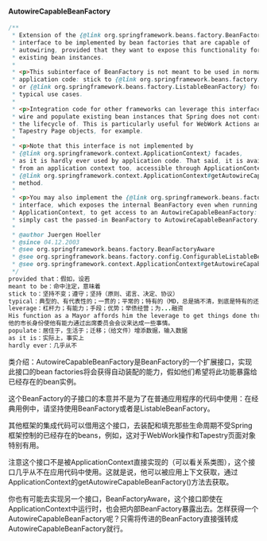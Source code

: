 #### AutowireCapableBeanFactory

```java
/**
 * Extension of the {@link org.springframework.beans.factory.BeanFactory}
 * interface to be implemented by bean factories that are capable of
 * autowiring, provided that they want to expose this functionality for
 * existing bean instances.
 *
 * <p>This subinterface of BeanFactory is not meant to be used in normal
 * application code: stick to {@link org.springframework.beans.factory.BeanFactory}
 * or {@link org.springframework.beans.factory.ListableBeanFactory} for
 * typical use cases.
 *
 * <p>Integration code for other frameworks can leverage this interface to
 * wire and populate existing bean instances that Spring does not control
 * the lifecycle of. This is particularly useful for WebWork Actions and
 * Tapestry Page objects, for example.
 *
 * <p>Note that this interface is not implemented by
 * {@link org.springframework.context.ApplicationContext} facades,
 * as it is hardly ever used by application code. That said, it is available
 * from an application context too, accessible through ApplicationContext's
 * {@link org.springframework.context.ApplicationContext#getAutowireCapableBeanFactory()}
 * method.
 *
 * <p>You may also implement the {@link org.springframework.beans.factory.BeanFactoryAware}
 * interface, which exposes the internal BeanFactory even when running in an
 * ApplicationContext, to get access to an AutowireCapableBeanFactory:
 * simply cast the passed-in BeanFactory to AutowireCapableBeanFactory.
 *
 * @author Juergen Hoeller
 * @since 04.12.2003
 * @see org.springframework.beans.factory.BeanFactoryAware
 * @see org.springframework.beans.factory.config.ConfigurableListableBeanFactory
 * @see org.springframework.context.ApplicationContext#getAutowireCapableBeanFactory()
 */
provided that：假如，设若
meant to be：命中注定，意味着
stick to：坚持不变；遵守；坚持（原则、诺言、决定、协议）
typical：典型的、有代表性的；一贯的；平常的；特有的（MD，总是搞不清，到底是特有的还是平常的）
leverage：杠杆力；有能力；手段；优势；举债经营；为...融资
His function as a Mayor affords him the leverage to get things done through 		attending committee meetings. 
他的市长身份使他有能力通过出席委员会会议来达成一些事情。
populate：居住于，生活于；迁移；（给文件）增添数据，输入数据
as it is：实际上，事实上
hardly ever：几乎从不
```

类介绍：AutowireCapableBeanFactory是BeanFactory的一个扩展接口，实现此接口的bean factories将会获得自动装配的能力，假如他们希望将此功能暴露给已经存在的bean实例。

这个BeanFactory的子接口的本意并不是为了在普通应用程序的代码中使用：在经典用例中，请坚持使用BeanFactory或者是ListableBeanFactory。

其他框架的集成代码可以借用这个接口，去装配和填充那些生命周期不受Spring框架控制的已经存在的beans，例如，这对于WebWork操作和Tapestry页面对象特别有用。

注意这个接口不是被ApplicationContext直接实现的（可以看关系类图），这个接口几乎从不在应用代码中使用。这就是说，他可以被应用上下文获取，通过ApplicationContext的getAutowireCapableBeanFactory()方法去获取。

你也有可能去实现另一个接口，BeanFactoryAware，这个接口即使在ApplicationContext中运行时，也会把内部BeanFactory暴露出去。怎样获得一个AutowireCapableBeanFactory呢？只需将传进的BeanFactory直接强转成AutowireCapableBeanFactory就行。
















